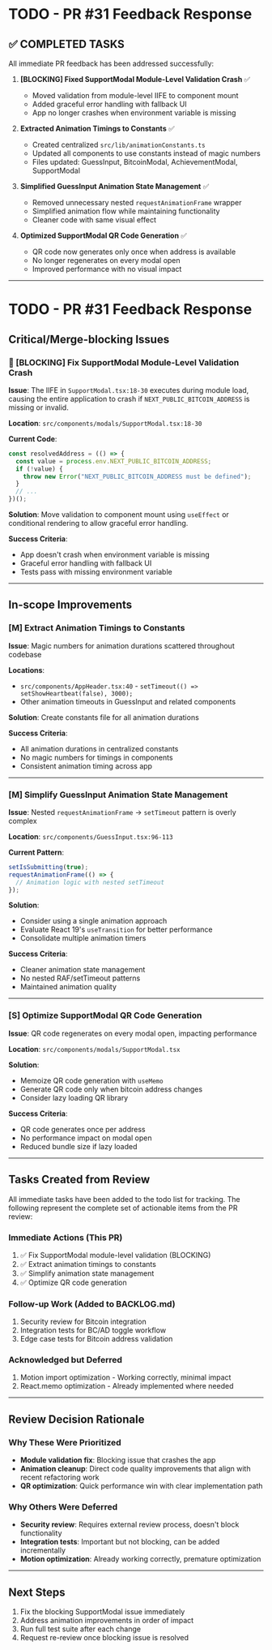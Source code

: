 # TODO - PR #31 Feedback Response

## ✅ COMPLETED TASKS

All immediate PR feedback has been addressed successfully:

1. **[BLOCKING] Fixed SupportModal Module-Level Validation Crash** ✅

   - Moved validation from module-level IIFE to component mount
   - Added graceful error handling with fallback UI
   - App no longer crashes when environment variable is missing

2. **Extracted Animation Timings to Constants** ✅

   - Created centralized `src/lib/animationConstants.ts`
   - Updated all components to use constants instead of magic numbers
   - Files updated: GuessInput, BitcoinModal, AchievementModal, SupportModal

3. **Simplified GuessInput Animation State Management** ✅

   - Removed unnecessary nested `requestAnimationFrame` wrapper
   - Simplified animation flow while maintaining functionality
   - Cleaner code with same visual effect

4. **Optimized SupportModal QR Code Generation** ✅
   - QR code now generates only once when address is available
   - No longer regenerates on every modal open
   - Improved performance with no visual impact

---

# TODO - PR #31 Feedback Response

## Critical/Merge-blocking Issues

### 🚨 [BLOCKING] Fix SupportModal Module-Level Validation Crash

**Issue**: The IIFE in `SupportModal.tsx:18-30` executes during module load, causing the entire application to crash if `NEXT_PUBLIC_BITCOIN_ADDRESS` is missing or invalid.

**Location**: `src/components/modals/SupportModal.tsx:18-30`

**Current Code**:

```typescript
const resolvedAddress = (() => {
  const value = process.env.NEXT_PUBLIC_BITCOIN_ADDRESS;
  if (!value) {
    throw new Error("NEXT_PUBLIC_BITCOIN_ADDRESS must be defined");
  }
  // ...
})();
```

**Solution**: Move validation to component mount using `useEffect` or conditional rendering to allow graceful error handling.

**Success Criteria**:

- App doesn't crash when environment variable is missing
- Graceful error handling with fallback UI
- Tests pass with missing environment variable

---

## In-scope Improvements

### [M] Extract Animation Timings to Constants

**Issue**: Magic numbers for animation durations scattered throughout codebase

**Locations**:

- `src/components/AppHeader.tsx:40` - `setTimeout(() => setShowHeartbeat(false), 3000);`
- Other animation timeouts in GuessInput and related components

**Solution**: Create constants file for all animation durations

**Success Criteria**:

- All animation durations in centralized constants
- No magic numbers for timings in components
- Consistent animation timing across app

---

### [M] Simplify GuessInput Animation State Management

**Issue**: Nested `requestAnimationFrame` → `setTimeout` pattern is overly complex

**Location**: `src/components/GuessInput.tsx:96-113`

**Current Pattern**:

```typescript
setIsSubmitting(true);
requestAnimationFrame(() => {
  // Animation logic with nested setTimeout
});
```

**Solution**:

- Consider using a single animation approach
- Evaluate React 19's `useTransition` for better performance
- Consolidate multiple animation timers

**Success Criteria**:

- Cleaner animation state management
- No nested RAF/setTimeout patterns
- Maintained animation quality

---

### [S] Optimize SupportModal QR Code Generation

**Issue**: QR code regenerates on every modal open, impacting performance

**Location**: `src/components/modals/SupportModal.tsx`

**Solution**:

- Memoize QR code generation with `useMemo`
- Generate QR code only when bitcoin address changes
- Consider lazy loading QR library

**Success Criteria**:

- QR code generates once per address
- No performance impact on modal open
- Reduced bundle size if lazy loaded

---

## Tasks Created from Review

All immediate tasks have been added to the todo list for tracking. The following represent the complete set of actionable items from the PR review:

### Immediate Actions (This PR)

1. ✅ Fix SupportModal module-level validation (BLOCKING)
2. ✅ Extract animation timings to constants
3. ✅ Simplify animation state management
4. ✅ Optimize QR code generation

### Follow-up Work (Added to BACKLOG.md)

1. Security review for Bitcoin integration
2. Integration tests for BC/AD toggle workflow
3. Edge case tests for Bitcoin address validation

### Acknowledged but Deferred

1. Motion import optimization - Working correctly, minimal impact
2. React.memo optimization - Already implemented where needed

---

## Review Decision Rationale

### Why These Were Prioritized

- **Module validation fix**: Blocking issue that crashes the app
- **Animation cleanup**: Direct code quality improvements that align with recent refactoring work
- **QR optimization**: Quick performance win with clear implementation path

### Why Others Were Deferred

- **Security review**: Requires external review process, doesn't block functionality
- **Integration tests**: Important but not blocking, can be added incrementally
- **Motion optimization**: Already working correctly, premature optimization

---

## Next Steps

1. Fix the blocking SupportModal issue immediately
2. Address animation improvements in order of impact
3. Run full test suite after each change
4. Request re-review once blocking issue is resolved
